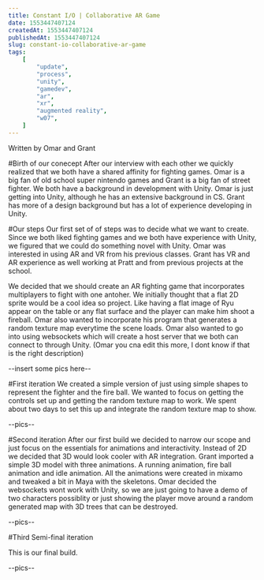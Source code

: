 ```yaml
---
title: Constant I/O | Collaborative AR Game
date: 1553447407124
createdAt: 1553447407124
publishedAt: 1553447407124
slug: constant-io-collaborative-ar-game
tags:
    [
        "update",
        "process",
        "unity",
        "gamedev",
        "ar",
        "xr",
        "augmented reality",
        "w07",
    ]
---
```


Written by Omar and Grant 

#Birth of our conecept
After our interview with each other we quickly realized that we both have a shared affinity for fighting games. Omar is a big fan of old school super nintendo games and Grant is a big fan of street fighter. We both have a background in development with Unity. Omar is just getting into Unity, although he has an extensive background in CS. Grant has more of a design background but has a lot of experience developing in Unity. 

#Our steps
Our first set of of steps was to decide what we want to create. Since we both liked fighting games and we both have experience with Unity, we figured that we could do something novel with Unity. Omar was interested in using AR and VR from his previous classes. Grant has VR and AR experience as well working at Pratt and from previous projects at the school. 

We decided that we should create an AR fighting game that incorporates multiplayers to fight with one antoher. We initially thought that a flat 2D sprite would be a cool idea so project. Like having a flat image of Ryu appear on the table or any flat surface and the player can make him shoot a fireball. Omar also wanted to incorporate his program that generates a random texture map everytime the scene loads. Omar also wanted to go into using websockets which will create a host server that we both can connect to through Unity. (Omar you cna edit this more, I dont know if that is the right description)

--insert some pics here--

#First iteration
We created a simple version of just using simple shapes to represent the fighter and the fire ball. We wanted to focus on getting the controls set up and getting the random texture map to work. We spent about two days to set this up and integrate the random texture map to show. 

--pics--

#Second iteration
After our first build we decided to narrow our scope and just focus on the essentials for animations and interactivity. Instead of 2D we decided that 3D would look cooler with AR integration. Grant imported a simple 3D model with three animations. A running animation, fire ball animation and idle animation. All the animations were created in mixamo and tweaked a bit in Maya with the skeletons. Omar decided the websockets wont work with Unity, so we are just going to have a demo of two characters possiblity or just showing the player move around a random generated map with 3D trees that can be destroyed. 

--pics-- 

#Third Semi-final iteration

This is our final build. 

--pics--


